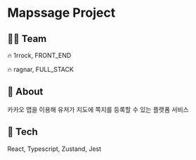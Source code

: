 # Mapssage Project

## 🤜🤛 Team
🔥 1rrock, FRONT_END

🔥 ragnar, FULL_STACK

## 🧐 About
카카오 맵을 이용해 유저가 지도에 쪽지를 등록할 수 있는 플랫폼 서비스

## 🤖 Tech
React, Typescript, Zustand, Jest
